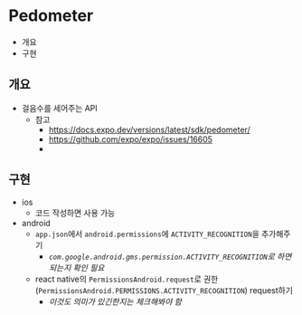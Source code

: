 # Pedometer

- 개요
- 구현

## 개요

- 걸음수를 세어주는 API
  - 참고
    - https://docs.expo.dev/versions/latest/sdk/pedometer/
    - https://github.com/expo/expo/issues/16605
    -

## 구현

- ios
  - 코드 작성하면 사용 가능
- android
  - `app.json`에서 `android.permissions`에 `ACTIVITY_RECOGNITION`을 추가해주기
    - *`com.google.android.gms.permission.ACTIVITY_RECOGNITION`로 하면 되는지 확인 필요*
  - react native의 `PermissionsAndroid.request`로 권한(`PermissionsAndroid.PERMISSIONS.ACTIVITY_RECOGNITION`) request하기
    - *이것도 의미가 있긴한지는 체크해봐야 함*

